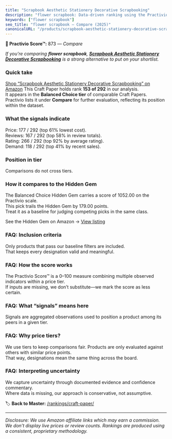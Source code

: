 ```yaml
---
title: "Scrapbook Aesthetic Stationery Decorative Scrapbooking"
description: "flower scrapbook: Data-driven ranking using the Practivio Score™. Positioned by quality, value, demand, findability, momentum."
keywords: ["flower scrapbook"]
seo_title: "flower scrapbook — Compare (2025)"
canonicalURL: "/products/scrapbook-aesthetic-stationery-decorative-scrapbooking-B09T8Z93HX/"
---
```


**🛒 Practivio Score™:** 873 — _Compare_


*If you're comparing **flower scrapbook**, **[Scrapbook Aesthetic Stationery Decorative Scrapbooking](https://www.amazon.com/dp/B09T8Z93HX?tag=practivio-20)** is a strong alternative to put on your shortlist.*
### Quick take
[Shop “Scrapbook Aesthetic Stationery Decorative Scrapbooking” on Amazon](https://www.amazon.com/dp/B09T8Z93HX?tag=practivio-20)
This Craft Paper holds rank **153 of 292** in our analysis.  
It appears in the **Balanced Choice tier** of comparable Craft Papers.  
Practivio lists it under **Compare** for further evaluation, reflecting its position within the dataset.

### What the signals indicate
Price: 177 / 292 (top 61% lowest cost).  
Reviews: 167 / 292 (top 58% in review totals).  
Rating: 266 / 292 (top 92% by average rating).  
Demand: 118 / 292 (top 41% by recent sales).

### Position in tier
Comparisons do not cross tiers.

### How it compares to the Hidden Gem
The Balanced Choice Hidden Gem carries a score of 1052.00 on the Practivio scale.  
This pick trails the Hidden Gem by 179.00 points.  
Treat it as a baseline for judging competing picks in the same class.  

See the Hidden Gem on Amazon → [View listing](https://www.amazon.com/dp/B01AW5V7PE?tag=practivio-20)

### FAQ: Inclusion criteria
Only products that pass our baseline filters are included.  
That keeps every designation valid and meaningful.

### FAQ: How the score works
The Practivio Score™ is a 0–100 measure combining multiple observed indicators within a price tier.  
If inputs are missing, we don’t substitute—we mark the score as less certain.

### FAQ: What “signals” means here
Signals are aggregated observations used to position a product among its peers in a given tier.

### FAQ: Why price tiers?
We use tiers to keep comparisons fair. Products are only evaluated against others with similar price points.  
That way, designations mean the same thing across the board.

### FAQ: Interpreting uncertainty
We capture uncertainty through documented evidence and confidence commentary.  
Where data is missing, our approach is conservative, not assumptive.

<!-- Missing template for Compare/CompareWithinPriceClass -->


🏷️ **Back to Master:** [/rankings/craft-paper/](/rankings/craft-paper/)

---
_Disclosure: We use Amazon affiliate links which may earn a commission. We don’t display live prices or review counts. Rankings are produced using a consistent, proprietary methodology._
